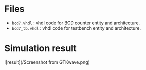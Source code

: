 # Files

- `bcd7.vhdl` : vhdl code for BCD counter entity and architecture.
- `bcd7_tb.vhdl` : vhdl code for testbench entity and architecture.

# Simulation result

![result](/Screenshot from GTKwave.png)